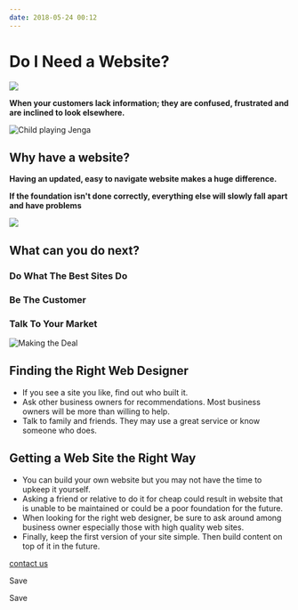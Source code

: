 ```yaml
---
date: 2018-05-24 00:12
---
```

# Do I Need a Website?

![](https://brightdigit.com/wp-content/uploads/2018/05/frustration_1526581460.jpg)

**When your customers lack information; they are confused, frustrated and are inclined to look elsewhere.**

![Child playing Jenga](https://brightdigit.com/wp-content/uploads/2018/05/jenga_1526581849.jpg)

## Why have a website?

**Having an updated, easy to navigate website makes a huge difference.**

**If the foundation isn't done correctly, everything else will slowly fall apart and have problems**

![](https://brightdigit.com/wp-content/uploads/2018/05/tuazpj1uazs.jpg)

## What can you do next?

### Do What The Best Sites Do

### Be The Customer

### Talk To Your Market

![Making the Deal](https://brightdigit.com/wp-content/uploads/2018/05/handshake_1526582521.jpg)

## Finding the Right Web Designer

-   If you see a site you like, find out who built it.
-   Ask other business owners for recommendations. Most business owners will be more than willing to help.
-   Talk to family and friends. They may use a great service or know someone who does.

## Getting a Web Site the Right Way

-   You can build your own website but you may not have the time to upkeep it yourself. 
-   Asking a friend or relative to do it for cheap could result in website that is unable to be maintained or could be a poor foundation for the future.
-   When looking for the right web designer, be sure to ask around among business owner especially those with high quality web sites.
-   Finally, keep the first version of your site simple. Then build content on top of it in the future.

[contact us](https://brightdigit.com/contact/)


Save



Save